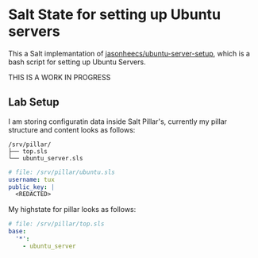 # Salt State for setting up Ubuntu servers
This a Salt implemantation of [jasonheecs/ubuntu-server-setup](https://github.com/jasonheecs/ubuntu-server-setup/blob/master/setup.sh), which is a bash script for setting up Ubuntu Servers.

THIS IS A WORK IN PROGRESS

## Lab Setup
I am storing configuratin data inside Salt Pillar's, currently my pillar structure and content looks as follows:
```
/srv/pillar/
├── top.sls
└── ubuntu_server.sls
```
```yaml
# file: /srv/pillar/ubuntu.sls
username: tux
public_key: |
  <REDACTED>
```

My highstate for pillar looks as follows:
```yaml
# file: /srv/pillar/top.sls
base:
  '*':
    - ubuntu_server
```